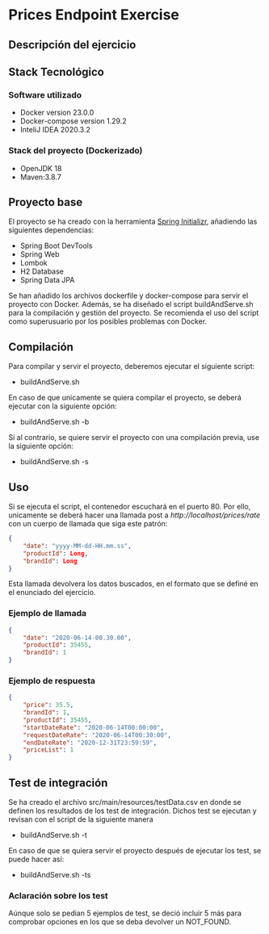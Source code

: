 # Prices Endpoint Exercise
## Descripción del ejercicio
## Stack Tecnológico
### Software utilizado
* Docker version 23.0.0
* Docker-compose version 1.29.2
* InteliJ IDEA 2020.3.2

### Stack del proyecto (Dockerizado)
* OpenJDK 18
* Maven:3.8.7

## Proyecto base
El proyecto se ha creado con la herramienta [Spring Initializr](https://start.spring.io/), añadiendo las siguientes dependencias:
* Spring Boot DevTools
* Spring Web
* Lombok
* H2 Database
* Spring Data JPA

Se han añadido los archivos dockerfile y docker-compose para servir el proyecto con Docker.
Además, se ha diseñado el script buildAndServe.sh para la compilación y gestión del proyecto. Se recomienda el uso del script como superusuario por los posibles problemas con Docker.


## Compilación 

Para compilar y servir el proyecto, deberemos ejecutar el siguiente script:
* buildAndServe.sh 

En caso de que unicamente se quiera compilar el proyecto, se deberá ejecutar con la siguiente opción:
* buildAndServe.sh -b

Si al contrario, se quiere servir el proyecto con una compilación previa, use la siguiente opción:
* buildAndServe.sh -s

## Uso 

Si se ejecuta el script, el contenedor escuchará en el puerto 80. Por ello, unicamente se deberá hacer una llamada post a
*http://localhost/prices/rate* con un cuerpo de llamada que siga este patrón:
```json
{
    "date": "yyyy-MM-dd-HH.mm.ss",
    "productId": Long,
    "brandId": Long
}
```
Esta llamada devolvera los datos buscados, en el formato que se definé en el enunciado del ejercicio. 

### Ejemplo de llamada
```json
{
    "date": "2020-06-14-00.30.00",
    "productId": 35455,
    "brandId": 1
}
```
### Ejemplo de respuesta
```json
{
    "price": 35.5,
    "brandId": 1,
    "productId": 35455,
    "startDateRate": "2020-06-14T00:00:00",
    "requestDateRate": "2020-06-14T00:30:00",
    "endDateRate": "2020-12-31T23:59:59",
    "priceList": 1
}
```
## Test de integración

Se ha creado el archivo src/main/resources/testData.csv en donde se definen los resultados de los test de integración. 
Dichos test se ejecutan y revisan con el script de la siguiente manera
* buildAndServe.sh -t

En caso de que se quiera servir el proyecto después de ejecutar los test, se puede hacer así:
* buildAndServe.sh -ts

### Aclaración sobre los test
Aúnque solo se pedian 5 ejemplos de test, se deció incluir 5 más para comprobar opciones en los que se deba devolver un NOT_FOUND.